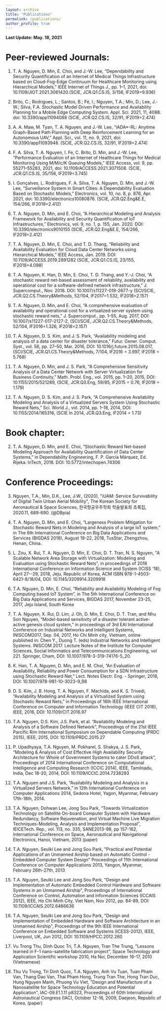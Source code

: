 ```yaml
---
layout: archive
title: "Publications"
permalink: /publications/
author_profile: true
---
```


__Last Update: May. 18, 2021__

# Peer-reviewed Journals:

1. T. A. Nguyen, D. Min, E. Choi, and J.-W. Lee, “Dependability and Security Quantification of an Internet of Medical Things Infrastructure based on Cloud-Fog-Edge Continuum for Healthcare Monitoring using Hierarchical Models,” IEEE Internet of Things J., pp. 1–1, 2021, doi: 10.1109/JIOT.2021.3081420.(SCIE, JCR.Q1.CS.IS, 3/156, IF2019=9.936)

1. Brito, C.; Rodrigues, L.; Santos, B.; Fé, I.; Nguyen, T.A.; Min, D.; Lee, J.-W.; Silva, F.A. Stochastic Model Driven Performance and Availability Planning for a Mobile Edge Computing System. Appl. Sci. 2021, 11, 4088. doi: 10.3390/app11094088 (SCIE, JCR.Q2.CS.IS, 32/91, IF2019=2.474)

1. A. A. Maw, M. Tyan, T. A. Nguyen, and J.-W. Lee, “iADA*-RL: Anytime Graph-Based Path Planning with Deep Reinforcement Learning for an Autonomous UAV,” Appl. Sci., vol. 11, no. 9, 2021, doi: 10.3390/app11093948. (SCIE, JCR.Q2.CS.IS, 32/91, IF2019=2.474)

1. F. A. Silva, T. A. Nguyen, I. Fe, C. Brito, D. Min, and J.-W. Lee, “Performance Evaluation of an Internet of Healthcare Things for Medical Monitoring Using M/M/c/K Queuing Models,” IEEE Access, vol. 9, pp. 55271–55283, 2021, doi: 10.1109/ACCESS.2021.3071508. (SCIE, JCR.Q1.CS.IS, 35/156, IF2019=3.745)

1. I. Gonçalves, L. Rodrigues, F. A. Silva, T. A. Nguyen, D. Min, and J.-W. Lee, “Surveillance System in Smart Cities: A Dependability Evaluation Based on Stochastic Models,” Electronics, vol. 10, no. 8, p. 876, Apr. 2021, doi: 10.3390/electronics10080876. (SCIE, JCR.Q2.Eng&E.E, 154/266, IF2019=2.412)

1. T. A. Nguyen, D. Min, and E. Choi, “A Hierarchical Modeling and Analysis Framework for Availability and Security Quantification of IoT Infrastructures,” Electronics, vol. 9, no. 1, p. 155, Jan. 2020. DOI: 10.3390/electronics9010155 (SCIE, JCR.Q2.Eng&E.E, 154/266, IF2019=2.412)

1. T. A. Nguyen, D. Min, E. Choi, and T. D. Thang, “Reliability and Availability Evaluation for Cloud Data Center Networks using Hierarchical Models​,” IEEE Access, Jan. 2019. DOI: 10.1109/ACCESS.2019.2891282 (SCIE, JCR.Q1.CS.IS, 23/155, IF2018=4.098)

1. T. A. Nguyen, K. Han, D. Min, E. Choi, T. D. Thang, and Y.-J. Choi, “A stochastic reward net-based assessment of reliability, availability and operational cost for a software-defined network infrastructure,” J. Supercomput., Nov. 2018. DOI: 10.1007/s11227-018-2677-y (SCI/SCIE, JCR.Q2.CS.Theory&Methods, 52/104, IF2017=1.532, IF2018=2.157)

1. T. A. Nguyen, D. Min, and E. Choi, “A comprehensive evaluation of availability and operational cost for a virtualized server system using stochastic reward nets,” J. Supercomput., pp. 1–55, Aug. 2017, DOI: 10.1007/s11227-017-2127-2, (SCI/SCIE, JCR.Q2.CS.Theory&Methods, 52/104, IF2016=1.326, IF2018=2.157)

1. T. A. Nguyen, D. S. Kim, and J. S. Park, “Availability modeling and analysis of a data center for disaster tolerance,” Futur. Gener. Comput. Syst., vol. 56, pp. 27–50, Mar. 2016, DOI: 10.1016/j.future.2015.08.017, (SCI/SCIE, JCR.Q1.CS.Theory&Methods, 7/104, IF2016 = 3.997, IF2018 = 5.768)

1. T. A. Nguyen, D. Min, and J. S. Park, “A Comprehensive Sensitivity Analysis of a Data Center Network with Server Virtualization for Business Continuity,” Math. Probl. Eng., vol. 2015, pp. 1–20, 2015, DOI: 10.1155/2015/521289, (SCIE, JCR.Q3.Eng, 59/85, IF2015 = 0.76, IF2018 = 1.179)

1. T. A. Nguyen, D. S. Kim, and J. S. Park, “A Comprehensive Availability Modeling and Analysis of a Virtualized Servers System Using Stochastic Reward Nets,” Sci. World J., vol. 2014, pp. 1–18, 2014, DOI: 10.1155/2014/165316, (SCIE In 2014, JCR.Q3.Eng, IF2014 = 1.73)

# Book chapter:

2. T. A. Nguyen, D. Min, and E. Choi, “Stochastic Reward Net-based Modeling Approach for Availability Quantification of Data Center Systems,” in Dependability Engineering, F. P. García Márquez, Ed. Rijeka: InTech, 2018. DOI: 10.5772/intechopen.74306

# Conference Proceedings:

3. Nguyen, T.A., Min, D.K., Lee, J.W., (2020),  "iUAM: Service Survivability of Digital Twin Urban Aerial Mobility", The Korean Society for Aeronautical & Space Sciences, 한국항공우주학회 학술발표회 초록집, 2020.11, 689-690. (@DBpia)

3. T. A. Nguyen, D. Min, and E. Choi, “Largeness Problem Mitigation for Stochastic Reward Nets in Modeling and Analysis of a large IoT system,” in The 6th International Conference on Big Data Applications and Services (BIGDAS 2018), August 19-22, 2018, TusStar, Zhengzhou, Henan, China.

3. ​L. Zou, X. Rui, T. A. Nguyen, D. Min, E. Choi, D. T. Tran, N. S. Nguyen, "A Scalable Network Area Storage with Virtualization: Modeling and Evaluation using Stochastic Reward Nets", in proceedings of 2018 International Conference on Information Science and System (ICISS '18), April 27--29, 2018, Jeju, Republic of Korea, ACM ISBN 978-1-4503-6421-8/18/04, DOI: 10.1145/3209914.3209918 

3. T.A. Nguyen, D. Min, E. Choi, “Reliability and Availability Modeling of Fog Computing based IoT System”, in The 5th International Conference on Big Data Applications and Services, BIGDAS 2017, November 23-25, 2017, Jeju Island, South Korea

3. T. A. Nguyen, X. Rui, D. Lim, J. Oh, D. Min, E. Choi, D. T. Tran, and Nhu Son Nguyen, “Model-based sensitivity of a disaster tolerant active-active genesis cloud system,” in proceedings of 3rd EAI International Conference on Industrial Networks and Intelligent Systems, INISCOM2017, Sep. 04, 2017, Ho Chi Minh city, Vietnam, online published in: Chen Y., Duong T. (eds) Industrial Networks and Intelligent Systems. INISCOM 2017. Lecture Notes of the Institute for Computer Sciences, Social Informatics and Telecommunications Engineering, vol 221. Springer, Cham, DOI: 10.1007/978-3-319-74176-5_20.

3. K. Han, T. A. Nguyen, D. Min, and E. M. Choi, “An Evaluation of Availability, Reliability and Power Consumption for a SDN Infrastructure using Stochastic Reward Net,” Lect. Notes Electr. Eng. - Springer, 2016, DOI: 10.1007/978-981-10-3023-9_98

3. D. S. Kim, J. B. Hong, T. A. Nguyen, F. Machida, and K. S. Trivedi, “Availability Modeling and Analysis of a Virtualized System using Stochastic Reward Nets,” in Proceedings of 16th IEEE International Conference on Computer and Information Technology (IEEE CIT 2016), IEEE, 2016, DOI: 10.1109/CIT.2016.97

3. T.A. Nguyen, D.S. Kim, J.S. Park, et al.  “Availability Modeling and Analysis of a Software Defined Network”, Proceedings of the 21st IEEE Parcific Rim International Symposium on Dependable Computing (PRDC 2015), IEEE, 2015, DOI: 10.1109/PRDC.2015.27

3. P. Upadhyaya, T.A. Nguyen, M. Pokharel, S. Shakya, J. S. Park, “Modeling & Analysis of Cost Effective High Availability Security Architecture for Whole of Government Systems to cater DDoS attack”, Proceedings of 2014 International Conference on Computational Intelligence and Computing Research (ICCIC 2014), IEEE, Tamilnadu, India, Dec 18-20, 2014, DOI: 10.1109/ICCIC.2014.7238293

3. T.A. Nguyen and J.S. Park, “Availability Modeling and Analysis in a Virtualized Servers Network,” in 12th International Conference on Computer Applications 2014, Sedona Hotel, Yagon, Myanmar, February 17th-18th, 2014.

3. T.A. Nguyen, Dohwan Lee, Jong Sou Park, “Towards Virtualization Technology on Satellite On-board Computer System with Hardware Redundancy, Software Rejuvenation, and Virtual Machine Live Migration Techniques-Modeling, Analysis and Implementation Proposal”, IEICETech. Rep., vol. 113, no. 335, SANE2013-98, pp 157-162, International Conference on Space, Aeronautical and Navigational Electronics, Hanoi, Vietnam, 2013 (paper)

3. T.A. Nguyen, Seulki Lee and Jong Sou Park, "Practical and Potential Applications of an Unmanned Airship based on Automatic Control - Embedded Computer System Design" Proceedings of 11th International Conference on Computer Applications 2013, Yangon, Myanmar, February 26th-27th, 2013

3. T.A. Nguyen, Seulki Lee and Jong Sou Park, "Design and Implementation of Automatic Embedded Control Hardware and Software Systems in an Unmanned Airship", Proceedings of International Conference on Control, Automation and Information Sciences (ICCAIS 2012), IEEE, Ho Chi Minh City, Viet Nam, Nov 2012, pp. 84-89, DOI: 10.1109/ICCAIS.2012.6466636

3. T.A. Nguyen, Seulki Lee and Jong Sou Park, "Design and Implementation of Embedded Hardware and Software Architecture in an Unmanned Airship", Proceedings of the 9th IEEE International Conference on Embedded Software and Systems (ICESS-2012), IEEE, Liverpool, UK, Jun 2012, DOI: 10.1109/HPCC.2012.260

3. Vu Trong Thu, Dinh Quoc Tri, T.A. Nguyen, Tran The Trung, "Lessons learned in F-1 nano-satellite fabrication project", Space Technology and Application Scientific workshop 2010, Ha Noi, December 16-17, 2010 (Vietnamese)

3. Thu Vu Trong, Tri Dinh Quoc, T.A. Nguyen, Anh Vu Tuan, Tuan Pham Van, Thang Dao Van, Thai Pham Hong, Trung Tran The, Hong Tran Duc, Hung Nguyen Manh, Phuong Vu Viet, "Design and Manufacture of a Nanosatellite for Space Technology Education and Potential Application", IAC-09.E1.1.11 p8323, Proceedings of 60th International Astronautical Congress (IAC), October 12-16, 2009, Daejeon, Republic of Korea, (paper)